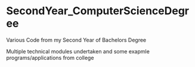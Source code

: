 # SecondYear_ComputerScienceDegree
Various Code from my Second Year of Bachelors Degree

Multiple technical modules undertaken and some exapmle programs/applications from college
